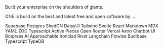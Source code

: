 Build your enterprise on the shoulders of giants. 

ONE is build on the best and latest free and open software by ...

Supabase
Postgres
ShadCN
DaisyUI
Tailwind
Svelte
React
Markdown
MDX
YAML
ZOD
Typescript
Active Pieces
Open Router
Vercel
Astro
Chatbot UI
Botpress
AI Approachable
Ironclad Rivet
Langchain
Flowise
Budibase
Typescript
TypeDB

